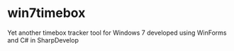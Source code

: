 # win7timebox
Yet another timebox tracker tool for Windows 7 developed using WinForms and C# in SharpDevelop
